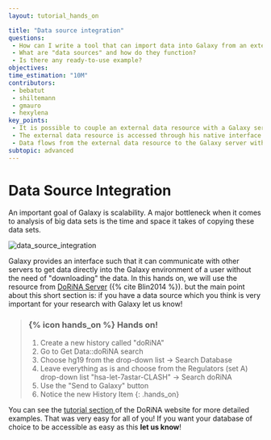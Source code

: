 ```yaml
---
layout: tutorial_hands_on

title: "Data source integration"
questions:
 - How can I write a tool that can import data into Galaxy from an external database?
 - What are "data sources" and how do they function?
 - Is there any ready-to-use example?
objectives:
time_estimation: "10M"
contributors:
 - bebatut
 - shiltemann
 - gmauro
 - hexylena
key_points:
 - It is possible to couple an external data resource with a Galaxy server
 - The external data resource is accessed through his native interface
 - Data flows from the external data resource to the Galaxy server without the need of "downloading" the data
subtopic: advanced
---
```


# Data Source Integration

An important goal of Galaxy is scalability. A major bottleneck when it comes to analysis of big data sets is the time and space it takes of copying these data sets.

![data_source_integration](../../images/data_source_integration.png)


Galaxy provides an interface such that it can communicate with other servers to get data directly into the Galaxy environment of a user without the need
of "downloading" the data. In this hands on, we will use the resource from [DoRiNA Server](http://dorina.mdc-berlin.de/) ({% cite Blin2014 %}).
but the main point about this short section is:
if you have a data source which you think is very important for your research with Galaxy let us know!

> ### {% icon hands_on %} Hands on!
>
> 1. Create a new history called "doRiNA"
> 2. Go to Get Data::doRiNA search
> 3. Choose hg19 from the drop-down list -> Search Database
> 4. Leave everything as is and choose from the Regulators (set A) drop-down list "hsa-let-7astar-CLASH" -> Search doRiNA
> 5. Use the "Send to Galaxy" button
> 6. Notice the new History Item
{: .hands_on}

You can see the [tutorial section ](http://dorina.mdc-berlin.de/tutorials) of the DoRiNA website for more detailed examples. That was very easy for all of you! If you want your database of choice to be accessible as easy as this **let us know**!
